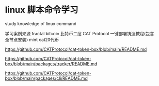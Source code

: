 # linux 脚本命令学习
study knowledge of linux command

学习案例来源  fractal bitcoin 比特币二层    CAT Protocol 一键部署铸造教程(包含全节点安装) mint cat20代币

https://github.com/CATProtocol/cat-token-box/blob/main/README.md

https://github.com/CATProtocol/cat-token-box/blob/main/packages/tracker/README.md

https://github.com/CATProtocol/cat-token-box/blob/main/packages/cli/README.md
